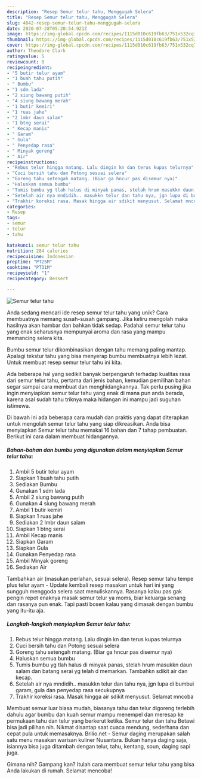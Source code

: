 ```yaml
---
description: "Resep Semur telur tahu, Menggugah Selera"
title: "Resep Semur telur tahu, Menggugah Selera"
slug: 4842-resep-semur-telur-tahu-menggugah-selera
date: 2020-07-28T05:20:54.921Z
image: https://img-global.cpcdn.com/recipes/1115d010c619fb63/751x532cq70/semur-telur-tahu-foto-resep-utama.jpg
thumbnail: https://img-global.cpcdn.com/recipes/1115d010c619fb63/751x532cq70/semur-telur-tahu-foto-resep-utama.jpg
cover: https://img-global.cpcdn.com/recipes/1115d010c619fb63/751x532cq70/semur-telur-tahu-foto-resep-utama.jpg
author: Theodore Clark
ratingvalue: 5
reviewcount: 8
recipeingredient:
- "5 butir telur ayam"
- "1 buah tahu putih"
- " Bumbu"
- "1 sdm lada"
- "2 siung bawang putih"
- "4 siung bawang merah"
- "1 butir kemiri"
- "1 ruas jahe"
- "2 lmbr daun salam"
- "1 btng serai"
- " Kecap manis"
- " Garam"
- " Gula"
- " Penyedap rasa"
- " Minyak goreng"
- " Air"
recipeinstructions:
- "Rebus telur hingga matang. Lalu dingin kn dan terus kupas telurnya"
- "Cuci bersih tahu dan Potong sesuai selera"
- "Goreng tahu setengah matang. (Biar ga hncur pas disemur nya)"
- "Haluskan semua bumbu"
- "Tumis bumbu yg tlah halus di minyak panas, stelah hrum masukkn daun salam dan batang serai yg telah d memarkan. Tambahkn sdikit air dan kecap."
- "Setelah air nya mndidih.. masukkn telur dan tahu nya, jgn lupa di bumbui garam, gula dan penyedap rasa secukupnya"
- "Trakhir koreksi rasa. Masak hingga air sdikit menyusut. Selamat mncoba"
categories:
- Resep
tags:
- semur
- telur
- tahu

katakunci: semur telur tahu 
nutrition: 284 calories
recipecuisine: Indonesian
preptime: "PT25M"
cooktime: "PT31M"
recipeyield: "1"
recipecategory: Dessert

---
```



![Semur telur tahu](https://img-global.cpcdn.com/recipes/1115d010c619fb63/751x532cq70/semur-telur-tahu-foto-resep-utama.jpg)

Anda sedang mencari ide resep semur telur tahu yang unik? Cara membuatnya memang susah-susah gampang. Jika keliru mengolah maka hasilnya akan hambar dan bahkan tidak sedap. Padahal semur telur tahu yang enak seharusnya mempunyai aroma dan rasa yang mampu memancing selera kita.

Bumbu semur telur dikombinasikan dengan tahu memang paling mantap. Apalagi tekstur tahu yang bisa menyerap bumbu membuatnya lebih lezat. Untuk membuat resep semur telur tahu ini kita.

Ada beberapa hal yang sedikit banyak berpengaruh terhadap kualitas rasa dari semur telur tahu, pertama dari jenis bahan, kemudian pemilihan bahan segar sampai cara membuat dan menghidangkannya. Tak perlu pusing jika ingin menyiapkan semur telur tahu yang enak di mana pun anda berada, karena asal sudah tahu triknya maka hidangan ini mampu jadi suguhan istimewa.


Di bawah ini ada beberapa cara mudah dan praktis yang dapat diterapkan untuk mengolah semur telur tahu yang siap dikreasikan. Anda bisa menyiapkan Semur telur tahu memakai 16 bahan dan 7 tahap pembuatan. Berikut ini cara dalam membuat hidangannya.

<!--inarticleads1-->

##### Bahan-bahan dan bumbu yang digunakan dalam menyiapkan Semur telur tahu:

1. Ambil 5 butir telur ayam
1. Siapkan 1 buah tahu putih
1. Sediakan  Bumbu
1. Gunakan 1 sdm lada
1. Ambil 2 siung bawang putih
1. Gunakan 4 siung bawang merah
1. Ambil 1 butir kemiri
1. Siapkan 1 ruas jahe
1. Sediakan 2 lmbr daun salam
1. Siapkan 1 btng serai
1. Ambil  Kecap manis
1. Siapkan  Garam
1. Siapkan  Gula
1. Gunakan  Penyedap rasa
1. Ambil  Minyak goreng
1. Sediakan  Air


Tambahkan air (masukan perlahan, sesuai selera). Resep semur tahu tempe plus telur ayam - Update kembali resep masakan untuk hari ini yang sungguh menggoda selera saat menuliskannya. Rasanya kalau pas gak pengin repot enaknya masak semur telur ya moms, biar keluarga senang dan rasanya pun enak. Tapi pasti bosen kalau yang dimasak dengan bumbu yang itu-itu aja. 

<!--inarticleads2-->

##### Langkah-langkah menyiapkan Semur telur tahu:

1. Rebus telur hingga matang. Lalu dingin kn dan terus kupas telurnya
1. Cuci bersih tahu dan Potong sesuai selera
1. Goreng tahu setengah matang. (Biar ga hncur pas disemur nya)
1. Haluskan semua bumbu
1. Tumis bumbu yg tlah halus di minyak panas, stelah hrum masukkn daun salam dan batang serai yg telah d memarkan. Tambahkn sdikit air dan kecap.
1. Setelah air nya mndidih.. masukkn telur dan tahu nya, jgn lupa di bumbui garam, gula dan penyedap rasa secukupnya
1. Trakhir koreksi rasa. Masak hingga air sdikit menyusut. Selamat mncoba


Membuat semur luar biasa mudah, biasanya tahu dan telur digoreng terlebih dahulu agar bumbu dan kuah semur mampu menempel dan meresap ke permukaan tahu dan telur yang berkerut ketika. Semur telur dan tahu Betawi bisa jadi pilihan nih. Nikmat disantap saat cuaca mendung, sederhana dan cepat pula untuk memasaknya. Brilio.net - Semur daging merupakan salah satu menu masakan warisan kuliner Nusantara. Bukan hanya daging saja, isiannya bisa juga ditambah dengan telur, tahu, kentang, soun, daging sapi juga. 

Gimana nih? Gampang kan? Itulah cara membuat semur telur tahu yang bisa Anda lakukan di rumah. Selamat mencoba!

